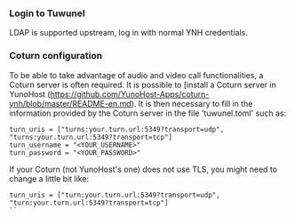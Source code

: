 ### Login to Tuwunel

LDAP is supported upstream, log in with normal YNH credentials.

###  Coturn configuration

To be able to take advantage of audio and video call functionalities, a Coturn server is often required. It is possible to [install a Coturn server in YunoHost (https://github.com/YunoHost-Apps/coturn-ynh/blob/master/README-en.md).
It is then necessary to fill in the information provided by the Coturn server in the file 'tuwunel.toml' such as:

```
turn_uris = ["turns:your.turn.url:5349?transport=udp", "turns:your.turn.url:5349?transport=tcp"]
turn_username = "<YOUR_USERNAME>"
turn_password = "<YOUR_PASSWORD>"
```
If your Coturn (not YunoHost's one) does not use TLS, you might need to change a little bit like:
```
turn_uris = ["turn:your.turn.url:5349?transport=udp", "turn:your.turn.url:5349?transport=tcp"]
``
